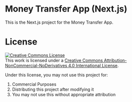 # Money Transfer App (Next.js)

This is the Next.js project for the Money Transfer App.

# License

<a rel="license" href="http://creativecommons.org/licenses/by-nc-nd/4.0/"><img alt="Creative Commons License" style="border-width:0" src="https://i.creativecommons.org/l/by-nc-nd/4.0/88x31.png" /></a><br />This work is licensed under a <a rel="license" href="http://creativecommons.org/licenses/by-nc-nd/4.0/">Creative Commons Attribution-NonCommercial-NoDerivatives 4.0 International License</a>.

Under this license, you may not use this project for:

1. Commercial Purposes
2. Distributing this project after modifying it
3. You may not use this without appropriate attribution